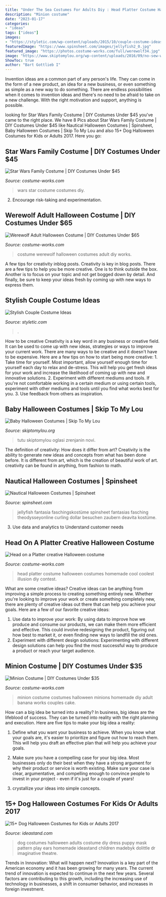 ```yaml
---
title: "Under The Sea Costumes For Adults Diy : Head Platter Costume Halloween Costumes Homemade Cool Coolest Illusion Diy Contest"
description: "Minion costume"
date: "2023-01-17"
categories:
- "ideas"
tags: ["ideas"]
images:
- "https://styletic.com/wp-content/uploads/2015/10/couple-costume-ideas/14-couple-costume-ideas.jpg"
featuredImage: "https://www.spinsheet.com/images/jellyfish2_0.jpg"
featured_image: "https://photos.costume-works.com/full/werewolf34.jpg"
image: "https://www.skiptomylou.org/wp-content/uploads/2016/09/no-sew-witch-costume-skiptomylou-2.jpg"
ShowToc: true
author: "Bart Gottlieb I"
---
```



Invention ideas are a common part of any person's life. They can come in the form of a new product, an idea for a new business, or even something as simple as a new way to do something. There are endless possibilities when it comes to invention ideas and there's no need to be afraid to take on a new challenge. With the right motivation and support, anything is possible.

	

		
looking for Star Wars Family Costume | DIY Costumes Under $45 you've came to the right place. We have 8 Pics about Star Wars Family Costume | DIY Costumes Under $45 like Nautical Halloween Costumes | Spinsheet, Baby Halloween Costumes | Skip To My Lou and also 15+ Dog Halloween Costumes for Kids or Adults 2017. Here you go:
		
    
## Star Wars Family Costume | DIY Costumes Under $45

<img loading=lazy src="https://photos.costume-works.com/full/star_wars_family73.jpg" onerror="this.onerror=null;this.src='https://tse1.mm.bing.net/th?id=OIP.lKw5m9BXsSUoqxBrCCIjMwHaJ3&amp;pid=15.1';" alt="Star Wars Family Costume | DIY Costumes Under $45">

_Source: costume-works.com_

>wars star costume costumes diy. 

	

2. Encourage risk-taking and experimentation.

    
## Werewolf Adult Halloween Costume | DIY Costumes Under $65

<img loading=lazy src="https://photos.costume-works.com/full/werewolf34.jpg" onerror="this.onerror=null;this.src='https://tse1.mm.bing.net/th?id=OIP.QOyA0PYDGa6wJLUtWjMktQHaLg&amp;pid=15.1';" alt="Werewolf Adult Halloween Costume | DIY Costumes Under $65">

_Source: costume-works.com_

>costume werewolf halloween costumes adult diy works. 

	

A few tips for creativity inblog posts.
Creativity is key in blog posts. There are a few tips to help you be more creative. One is to think outside the box. Another is to focus on your topic and not get bogged down by detail. And finally, be sure to keep your ideas fresh by coming up with new ways to express them.

    
## Stylish Couple Costume Ideas

<img loading=lazy src="https://styletic.com/wp-content/uploads/2015/10/couple-costume-ideas/14-couple-costume-ideas.jpg" onerror="this.onerror=null;this.src='https://tse3.mm.bing.net/th?id=OIP.5eWxGIdwOPKB9GWIwHUfMAHaJ4&amp;pid=15.1';" alt="Stylish Couple Costume Ideas">

_Source: styletic.com_

>. 

	

How to be creative
Creativity is a key word in any business or creative field. It can be used to come up with new ideas, strategies or ways to improve your current work. There are many ways to be creative and it doesn't have to be expensive. Here are a few tips on how to start being more creative: 1. Take time for yourself. Most important, allow yourself enough time for yourself each day to relax and de-stress. This will help you get fresh ideas for your work and increase the likelihood of coming up with new and innovative solutions. 2. Experiment with different mediums and tools. If you're not comfortable working in a certain medium or using certain tools, experiment with other mediums and tools until you find what works best for you. 3. Use feedback from others as inspiration.

    
## Baby Halloween Costumes | Skip To My Lou

<img loading=lazy src="https://www.skiptomylou.org/wp-content/uploads/2016/09/no-sew-witch-costume-skiptomylou-2.jpg" onerror="this.onerror=null;this.src='https://tse1.mm.bing.net/th?id=OIP.QxudYP4vZM5V7HqRkE-WsAHaLH&amp;pid=15.1';" alt="Baby Halloween Costumes | Skip To My Lou">

_Source: skiptomylou.org_

>tutu skiptomylou oglasi zrenjanin novi. 

	

The definition of creativity: How does it differ from art?
Creativity is the ability to generate new ideas and concepts from what has been done before. It is different from art, which is the creation of beautiful work of art. creativity can be found in anything, from fashion to math.

    
## Nautical Halloween Costumes | Spinsheet

<img loading=lazy src="https://www.spinsheet.com/images/jellyfish2_0.jpg" onerror="this.onerror=null;this.src='https://tse2.mm.bing.net/th?id=OIP.a_bfPFHISocHo26L2EuZ6wHaLG&amp;pid=15.1';" alt="Nautical Halloween Costumes | Spinsheet">

_Source: spinsheet.com_

>jellyfish fantasia faschingskostüme spinsheet fantasias fasching theodysseyonline curling dollar besuchen zaubern deavita kostüme. 

	

3. Use data and analytics to Understand customer needs 

    
## Head On A Platter Creative Halloween Costume

<img loading=lazy src="https://photos.costume-works.com/full/head_on_a_platter.jpg" onerror="this.onerror=null;this.src='https://tse1.mm.bing.net/th?id=OIP.XU2CWuvQpDrqlFIRCgq3hwHaLK&amp;pid=15.1';" alt="Head on a Platter creative Halloween costume">

_Source: costume-works.com_

>head platter costume halloween costumes homemade cool coolest illusion diy contest. 

	

What are some creative ideas?
Creative ideas can be anything from improving a simple process to creating something entirely new. Whether you're looking to improve your work or create something completely new, there are plenty of creative ideas out there that can help you achieve your goals. Here are a few of our favorite creative ideas: 
1. Use data to improve your work: By using data to improve how we produce and consume our products, we can make them more efficient and effective. This could involve redesigning the product, figuring out how best to market it, or even finding new ways to landfill the old ones. 
2. Experiment with different design solutions: Experimenting with different design solutions can help you find the most successful way to produce a product or reach your target audience.

    
## Minion Costume | DIY Costumes Under $35

<img loading=lazy src="https://photos.costume-works.com/full/minion1.jpg" onerror="this.onerror=null;this.src='https://tse3.mm.bing.net/th?id=OIP.rJjyspJf_13T-RFhRjv_uQHaJ3&amp;pid=15.1';" alt="Minion Costume | DIY Costumes Under $35">

_Source: costume-works.com_

>minion costume costumes halloween minions homemade diy adult banana works couples cake. 

	

How can a big idea be turned into a reality?
In business, big ideas are the lifeblood of success. They can be turned into reality with the right planning and execution. Here are five tips to make your big idea a reality:
1. Define what you want your business to achieve. When you know what your goals are, it's easier to prioritize and figure out how to reach them. This will help you draft an effective plan that will help you achieve your goals.

2. Make sure you have a compelling case for your big idea. Most businesses only do their best when they have a strong argument for why their product or service is worth existing. Make sure your case is clear, argumentative, and compelling enough to convince people to invest in your project - even if it's just for a couple of years!

3. crystallize your ideas into simple concepts.

    
## 15+ Dog Halloween Costumes For Kids Or Adults 2017

<img loading=lazy src="https://ideastand.com/wp-content/uploads/2017/09/dog-costumes-for-kids/13-dog-halloween-costumes-kids-adults.jpg" onerror="this.onerror=null;this.src='https://tse4.mm.bing.net/th?id=OIP.dXbDEcezVe5CUBeNq_OKYAHaLH&amp;pid=15.1';" alt="15+ Dog Halloween Costumes for Kids or Adults 2017">

_Source: ideastand.com_

>dog costumes halloween adults costume diy dress puppy mask pattern play ears homemade ideastand children madebyk dolittle dr imaginative theatre. 

	

Trends in Innovation: What will happen next?
Innovation is a key part of the American economy and it has been growing for many years. The current trend of innovation is expected to continue in the next few years. Several factors are contributing to this growth, including the increasing use of technology in businesses, a shift in consumer behavior, and increases in foreign investment.

